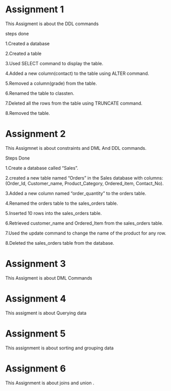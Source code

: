 # Assignment 1

This Assigment is about the DDL commands

steps done

1.Created a database

2.Created a table
   
3.Used SELECT command to display the table.

4.Added a new column(contact) to the table using ALTER command.

5.Removed a  column(grade) from the table.

6.Renamed the table to classten.

7.Deleted all the rows from the table using TRUNCATE command.

8.Removed the table.

# Assignment 2

This Assigmnet is about constraints and DML And DDL commands.

Steps Done

1.Create a database called “Sales”.

2.created a new table named “Orders” in the Sales database with columns: (Order_Id, Customer_name, Product_Category, Ordered_item, Contact_No). 

3.Added a new column named “order_quantity” to the orders table.
  
4.Renamed the orders table to the sales_orders table. 
     
5.Inserted 10 rows into the sales_orders table.
     
6.Retrieved customer_name and Ordered_Item from the sales_orders table.

7.Used the update command to change the name of the product for any row.

8.Deleted the sales_orders table from the database.

# Assignment 3 

This Assigment is about DML Commands

# Assignment 4

This assigment is about Querying data

# Assignment 5 


This assignment is about sorting and grouping data

# Assignment 6 

This Assignment is about joins and union .
